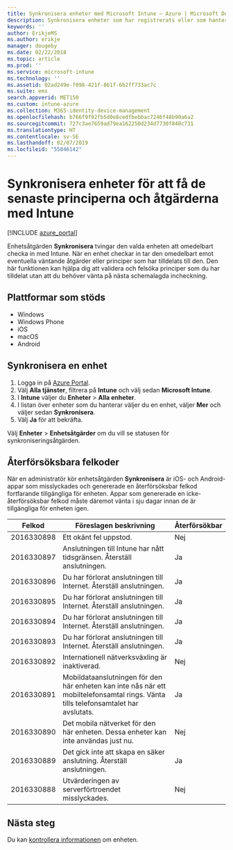 ```yaml
---
title: Synkronisera enheter med Microsoft Intune – Azure | Microsoft Docs
description: Synkronisera enheter som har registrerats eller som hanteras med Intune så att du får de senaste principerna och åtgärderna. Detta omfattar steg för att synkronisera med Azure-portalen och en lista över felkoder som kan försökas på nytt.
keywords: ''
author: ErikjeMS
ms.author: erikje
manager: dougeby
ms.date: 02/22/2018
ms.topic: article
ms.prod: ''
ms.service: microsoft-intune
ms.technology: ''
ms.assetid: 02ad249e-f098-421f-861f-6b2ff733ac7c
ms.suite: ems
search.appverid: MET150
ms.custom: intune-azure
ms.collection: M365-identity-device-management
ms.openlocfilehash: b766f9f92fb5d0e8cedfbebbac7246f48b90a6a2
ms.sourcegitcommit: 727c3ae7659ad79ea162250d234d7730f840c731
ms.translationtype: HT
ms.contentlocale: sv-SE
ms.lasthandoff: 02/07/2019
ms.locfileid: "55846142"
---
```

# <a name="sync-devices-to-get-the-latest-policies-and-actions-with-intune"></a>Synkronisera enheter för att få de senaste principerna och åtgärderna med Intune


[!INCLUDE [azure_portal](./includes/azure_portal.md)]

Enhetsåtgärden **Synkronisera** tvingar den valda enheten att omedelbart checka in med Intune. När en enhet checkar in tar den omedelbart emot eventuella väntande åtgärder eller principer som har tilldelats till den. Den här funktionen kan hjälpa dig att validera och felsöka principer som du har tilldelat utan att du behöver vänta på nästa schemalagda incheckning.

## <a name="supported-platforms"></a>Plattformar som stöds

- Windows
- Windows Phone
- iOS
- macOS
- Android

## <a name="sync-a-device"></a>Synkronisera en enhet

1. Logga in på [Azure Portal](https://portal.azure.com).
2. Välj **Alla tjänster**, filtrera på **Intune** och välj sedan **Microsoft Intune**. 
3. I **Intune** väljer du **Enheter** > **Alla enheter**.
4. I listan över enheter som du hanterar väljer du en enhet, väljer **Mer** och väljer sedan **Synkronisera**.
5. Välj **Ja** för att bekräfta.

Välj **Enheter** > **Enhetsåtgärder** om du vill se statusen för synkroniseringsåtgärden.

## <a name="retryable-error-codes"></a>Återförsöksbara felkoder

När en administratör kör enhetsåtgärden **Synkronisera** är iOS- och Android-appar som misslyckades och genererade en återförsöksbar felkod fortfarande tillgängliga för enheten. Appar som genererade en icke-återförsöksbar felkod måste däremot vänta i sju dagar innan de är tillgängliga för enheten igen.


| Felkod  | Föreslagen beskrivning | Återförsökbar |
|---|---|---|
| 2016330898 | Ett okänt fel uppstod. | Nej |
| 2016330897 | Anslutningen till Intune har nått tidsgränsen. Återställ anslutningen. | Ja |
| 2016330896 | Du har förlorat anslutningen till Internet. Återställ anslutningen. | Ja |
| 2016330895 | Du har förlorat anslutningen till Internet. Återställ anslutningen. | Ja |
| 2016330894 | Du har förlorat anslutningen till Internet. Återställ anslutningen. | Ja |
| 2016330893 | Du har förlorat anslutningen till Internet. Återställ anslutningen. | Ja|
| 2016330892 | Internationell nätverksväxling är inaktiverad. | Nej|
| 2016330891 | Mobildataanslutningen för den här enheten kan inte nås när ett mobiltelefonsamtal rings. Vänta tills telefonsamtalet har avslutats. | Ja|
| 2016330890 | Det mobila nätverket för den här enheten. Dessa enheter kan inte användas just nu. | Nej|
| 2016330889 | Det gick inte att skapa en säker anslutning. Återställ anslutningen. | Ja|
| 2016330888 | Utvärderingen av serverförtroendet misslyckades. | Nej|

## <a name="next-steps"></a>Nästa steg

Du kan [kontrollera informationen](device-inventory.md) om enheten.
 
